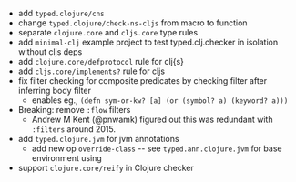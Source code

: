 - add `typed.clojure/cns`
- change `typed.clojure/check-ns-cljs` from macro to function
- separate `clojure.core` and `cljs.core` type rules
- add `minimal-clj` example project to test typed.clj.checker in isolation without cljs deps
- add `clojure.core/defprotocol` rule for clj{s}
- add `cljs.core/implements?` rule for cljs
- fix filter checking for composite predicates by checking filter after inferring body filter
  - enables eg., `(defn sym-or-kw? [a] (or (symbol? a) (keyword? a)))`
- Breaking: remove `:flow` filters
  - Andrew M Kent (@pnwamk) figured out this was redundant with `:filters` around 2015.
- add `typed.clojure.jvm` for jvm annotations
  - add new op `override-class` -- see `typed.ann.clojure.jvm` for base environment using
- support `clojure.core/reify` in Clojure checker
